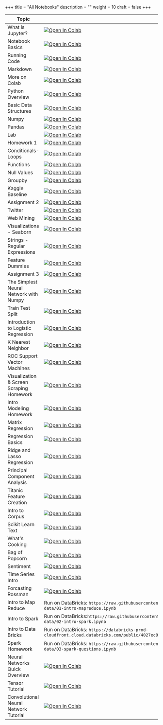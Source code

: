 +++
title = "All Notebooks"
description = ""
weight = 10
draft = false
+++



|    <center>   Topic   </center>     |   <center>  Link  </center>     |
| :--------------- |:------------|
|  What is Jupyter? | [![Open In Colab](https://colab.research.google.com/assets/colab-badge.svg)](https://colab.research.google.com/github/rpi-techfundamentals/spring2019-materials/blob/master/01-overview/01-notebook-basics/01-what-is-jupyter.ipynb)  |
|  Notebook Basics  | [![Open In Colab](https://colab.research.google.com/assets/colab-badge.svg)](https://colab.research.google.com/github/rpi-techfundamentals/spring2019-materials/blob/master/01-overview/01-notebook-basics/02-notebook-basics.ipynb) |
|  Running Code     | [![Open In Colab](https://colab.research.google.com/assets/colab-badge.svg)](https://colab.research.google.com/github/rpi-techfundamentals/spring2019-materials/blob/master/01-overview/01-notebook-basics/03-running-code.ipynb)  |
|  Markdown         | [![Open In Colab](https://colab.research.google.com/assets/colab-badge.svg)](https://colab.research.google.com/github/rpi-techfundamentals/spring2019-materials/blob/master/01-overview/01-notebook-basics/04-markdown.ipynb) |
|  More on Colab    | [![Open In Colab](https://colab.research.google.com/assets/colab-badge.svg)](https://colab.research.google.com/notebooks/welcome.ipynb) |
|  Python Overview | [![Open In Colab](https://colab.research.google.com/assets/colab-badge.svg)](https://colab.research.google.com/github/rpi-techfundamentals/spring2019-materials/blob/master/02-intro-python/01-intro-python-overview.ipynb)  |
|  Basic Data Structures  | [![Open In Colab](https://colab.research.google.com/assets/colab-badge.svg)](https://colab.research.google.com/github/rpi-techfundamentals/spring2019-materials/blob/master/02-intro-python/02-intro-python-datastructures.ipynb) |
|  Numpy     | [![Open In Colab](https://colab.research.google.com/assets/colab-badge.svg)](https://colab.research.google.com/github/rpi-techfundamentals/spring2019-materials/blob/master/02-intro-python/03-intro-python-numpy.ipynb)  |
|  Pandas         | [![Open In Colab](https://colab.research.google.com/assets/colab-badge.svg)](https://colab.research.google.com/github/rpi-techfundamentals/spring2019-materials/blob/master/02-intro-python/04-intro-python-pandas.ipynb) |
|  Lab    | [![Open In Colab](https://colab.research.google.com/assets/colab-badge.svg)](https://colab.research.google.com/github/rpi-techfundamentals/spring2019-materials/blob/master/02-intro-python/lab/lab.ipynb) |
|  Homework 1    | [![Open In Colab](https://colab.research.google.com/assets/colab-badge.svg)](https://colab.research.google.com/github/rpi-techfundamentals/spring2019-materials/blob/master/02-intro-python/hm-01/hm01.ipynb) |
|  Conditionals-Loops | [![Open In Colab](https://colab.research.google.com/assets/colab-badge.svg)](https://colab.research.google.com/github/rpi-techfundamentals/spring2019-materials/blob/master/03-python/01-intro-python-conditionals-loops.ipynb)  |
|  Functions  | [![Open In Colab](https://colab.research.google.com/assets/colab-badge.svg)](https://colab.research.google.com/github/rpi-techfundamentals/spring2019-materials/blob/master/03-python/02-intro-python-functions.ipynb) |
|  Null Values     | [![Open In Colab](https://colab.research.google.com/assets/colab-badge.svg)](https://colab.research.google.com/github/rpi-techfundamentals/spring2019-materials/blob/master/03-python/03-intro-python-null-values.ipynb)  |
|  Groupby         | [![Open In Colab](https://colab.research.google.com/assets/colab-badge.svg)](https://colab.research.google.com/github/rpi-techfundamentals/spring2019-materials/blob/master/03-python/04-intro-python-groupby.ipynb) |
|  Kaggle Baseline   | [![Open In Colab](https://colab.research.google.com/assets/colab-badge.svg)](https://colab.research.google.com/github/rpi-techfundamentals/spring2019-materials/blob/master/03-python/05-intro-kaggle-baseline.ipynb) |
|  Assignment 2   | [![Open In Colab](https://colab.research.google.com/assets/colab-badge.svg)](https://colab.research.google.com/github/rpi-techfundamentals/spring2019-materials/blob/master/03-python/hm-02/hm02.ipynb) |
|  Twitter | [![Open In Colab](https://colab.research.google.com/assets/colab-badge.svg)](https://colab.research.google.com/github/rpi-techfundamentals/spring2019-materials/blob/master/04-viz-api-scraper/01_intro_api_twitter.ipynb)  |
|  Web Mining  | [![Open In Colab](https://colab.research.google.com/assets/colab-badge.svg)](https://colab.research.google.com/github/rpi-techfundamentals/spring2019-materials/blob/master/04-viz-api-scraper/02_intro_python_webmining.ipynb) |
|  Visualizations - Seaborn     | [![Open In Colab](https://colab.research.google.com/assets/colab-badge.svg)](https://colab.research.google.com/github/rpi-techfundamentals/spring2019-materials/blob/master/04-viz-api-scraper/03_visualization_python_seaborn.ipynb)  |
|  Strings - Regular Expressions         | [![Open In Colab](https://colab.research.google.com/assets/colab-badge.svg)](https://colab.research.google.com/github/rpi-techfundamentals/spring2019-materials/blob/master/04-viz-api-scraper/04_strings_and_regular_expressions.ipynb) |
|  Feature Dummies  | [![Open In Colab](https://colab.research.google.com/assets/colab-badge.svg)](https://colab.research.google.com/github/rpi-techfundamentals/spring2019-materials/blob/master/04-viz-api-scraper/05_features_dummies.ipynb) |
|  Assignment 3   | [![Open In Colab](https://colab.research.google.com/assets/colab-badge.svg)](https://colab.research.google.com/github/rpi-techfundamentals/spring2019-materials/blob/master/04-viz-api-scraper/hm-03/hm03.ipynb) |
|  The Simplest Neural Network with Numpy | [![Open In Colab](https://colab.research.google.com/assets/colab-badge.svg)](https://colab.research.google.com/github/rpi-techfundamentals/spring2019-materials/blob/master/05-intro-modeling/01-Neural-Networks.ipynb)  |
|  Train Test Split  | [![Open In Colab](https://colab.research.google.com/assets/colab-badge.svg)](https://colab.research.google.com/github/rpi-techfundamentals/spring2019-materials/blob/master/05-intro-modeling/01-training-test-split.ipynb) |
|  Introduction to Logistic Regression   | [![Open In Colab](https://colab.research.google.com/assets/colab-badge.svg)](https://colab.research.google.com/github/rpi-techfundamentals/spring2019-materials/blob/master/05-intro-modeling/02-intro-logistic-knn.ipynb)  |
|  K Nearest Neighbor        | [![Open In Colab](https://colab.research.google.com/assets/colab-badge.svg)](https://colab.research.google.com/github/rpi-techfundamentals/spring2019-materials/blob/master/05-intro-modeling/03-knn.ipynb) |
|  ROC Support Vector Machines  | [![Open In Colab](https://colab.research.google.com/assets/colab-badge.svg)](https://colab.research.google.com/github/rpi-techfundamentals/spring2019-materials/blob/master/05-intro-modeling/04-svm-roc.ipynb) |
|  Visualization & Screen Scraping  Homework| [![Open In Colab](https://colab.research.google.com/assets/colab-badge.svg)](https://colab.research.google.com/github/rpi-techfundamentals/spring2019-materials/blob/master/05-intro-modeling/hm5/homework_05A.ipynb) |
|  Intro Modeling Homework  | [![Open In Colab](https://colab.research.google.com/assets/colab-badge.svg)](https://colab.research.google.com/github/rpi-techfundamentals/spring2019-materials/blob/master/05-intro-modeling/hm5/homework_05B.ipynb) |
|  Matrix Regression | [![Open In Colab](https://colab.research.google.com/assets/colab-badge.svg)](https://colab.research.google.com/github/rpi-techfundamentals/spring2019-materials/blob/master/07-intro-modeling2/Python/01-matrix-regression-gradient-decent-python.ipynb)  |
|  Regression Basics  | [![Open In Colab](https://colab.research.google.com/assets/colab-badge.svg)](https://colab.research.google.com/github/rpi-techfundamentals/spring2019-materials/blob/master/07-intro-modeling2/Python/02-regression-boston-housing-python.ipynb) |
|  Ridge and Lasso Regression     | [![Open In Colab](https://colab.research.google.com/assets/colab-badge.svg)](https://colab.research.google.com/github/rpi-techfundamentals/spring2019-materials/blob/master/07-intro-modeling2/Python/03-ridge-lasso-python.ipynb)  |
|  Principal Component Analysis    | [![Open In Colab](https://colab.research.google.com/assets/colab-badge.svg)](https://colab.research.google.com/github/rpi-techfundamentals/spring2019-materials/blob/master/07-intro-modeling2/Python/04_introduction_pca.ipynb)  |
|  Titanic Feature Creation    | [![Open In Colab](https://colab.research.google.com/assets/colab-badge.svg)](https://colab.research.google.com/github/rpi-techfundamentals/spring2019-materials/blob/master/08-intro-nlp/01_titanic_feature_creation.ipynb)  |
|  Intro to Corpus    | [![Open In Colab](https://colab.research.google.com/assets/colab-badge.svg)](https://colab.research.google.com/github/rpi-techfundamentals/spring2019-materials/blob/master/08-intro-nlp/02_corpus_simple.ipynb)  |
|  Scikit Learn Text  | [![Open In Colab](https://colab.research.google.com/assets/colab-badge.svg)](https://colab.research.google.com/github/rpi-techfundamentals/spring2019-materials/blob/master/08-intro-nlp/03_scikit_learn_text.ipynb)  |
|  What's Cooking   | [![Open In Colab](https://colab.research.google.com/assets/colab-badge.svg)](https://colab.research.google.com/github/rpi-techfundamentals/spring2019-materials/blob/master/08-intro-nlp/04_what_cooking_python.ipynb)  |
|  Bag of Popcorn    | [![Open In Colab](https://colab.research.google.com/assets/colab-badge.svg)](https://colab.research.google.com/github/rpi-techfundamentals/spring2019-materials/blob/master/08-intro-nlp/05_bag_popcorn_bag_words.ipynb)  |
|  Sentiment    | [![Open In Colab](https://colab.research.google.com/assets/colab-badge.svg)](https://colab.research.google.com/github/rpi-techfundamentals/spring2019-materials/blob/master/08-intro-nlp/06_sentiment.ipynb)  |
|  Time Series Intro | [![Open In Colab](https://colab.research.google.com/assets/colab-badge.svg)](https://colab.research.google.com/github/rpi-techfundamentals/spring2019-materials/blob/master/09-intro-timeseries/1_time_series.ipynb)  |
|  Forcasting Rossman  | [![Open In Colab](https://colab.research.google.com/assets/colab-badge.svg)](https://colab.research.google.com/github/rpi-techfundamentals/spring2019-materials/blob/master/09-intro-timeseries/2_focasting_rossman.ipynb) |
|  Intro to Map Reduce | Run on DataBricks: `https://raw.githubusercontent.com/rpi-techfundamentals/spring2019-materials/master/10-big-data/01-intro-mapreduce.ipynb` |
|  Intro to Spark  | Run on DataBricks:`https://raw.githubusercontent.com/rpi-techfundamentals/spring2019-materials/master/10-big-data/02-intro-spark.ipynb`|
|  Intro to Data Bricks | Run on DataBricks: `https://databricks-prod-cloudfront.cloud.databricks.com/public/4027ec902e239c93eaaa8714f173bcfc/346304/2168141618055043/484361/latest.html` |
|  Spark Homework | Run on DataBricks: `https://raw.githubusercontent.com/rpi-techfundamentals/spring2019-materials/master/10-big-data/03-spark-questions.ipynb`|
|  Neural Networks Quick Overview | [![Open In Colab](https://colab.research.google.com/assets/colab-badge.svg)](https://colab.research.google.com/github/rpi-techfundamentals/spring2019-materials/blob/master/11-deep-learning1/01_neural_networks.ipynb)  |
|  Tensor Tutorial  | [![Open In Colab](https://colab.research.google.com/assets/colab-badge.svg)](https://colab.research.google.com/github/rpi-techfundamentals/spring2019-materials/blob/master/11-deep-learning1/02_tensor_tutorial.ipynb) |
|  Convolutional Neural Network Tutorial | [![Open In Colab](https://colab.research.google.com/assets/colab-badge.svg)](https://colab.research.google.com/github/rpi-techfundamentals/spring2019-materials/blob/master/11-deep-learning1/03_covnet_tutorial.ipynb)  |
